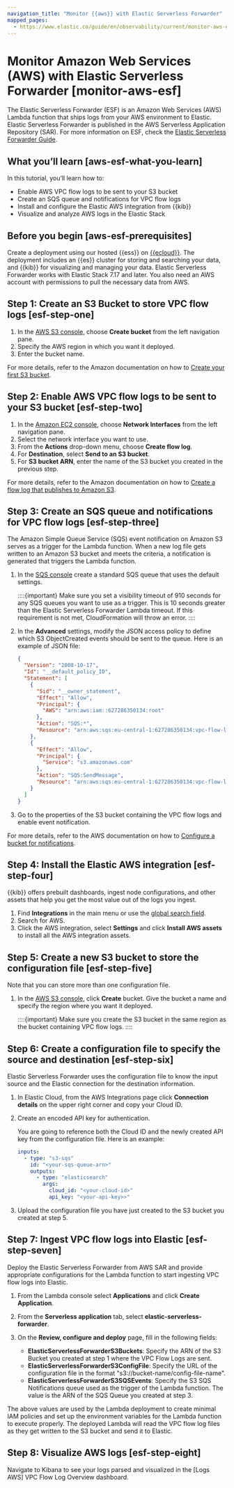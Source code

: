 ```yaml
---
navigation_title: "Monitor {{aws}} with Elastic Serverless Forwarder"
mapped_pages:
  - https://www.elastic.co/guide/en/observability/current/monitor-aws-esf.html
---
```




# Monitor Amazon Web Services (AWS) with Elastic Serverless Forwarder [monitor-aws-esf]


The Elastic Serverless Forwarder (ESF) is an Amazon Web Services (AWS) Lambda function that ships logs from your AWS environment to Elastic. Elastic Serverless Forwarder is published in the AWS Serverless Application Repository (SAR). For more information on ESF, check the [Elastic Serverless Forwarder Guide](https://www.elastic.co/guide/en/esf/current/aws-elastic-serverless-forwarder.html).


## What you’ll learn [aws-esf-what-you-learn]

In this tutorial, you’ll learn how to:

* Enable AWS VPC flow logs to be sent to your S3 bucket
* Create an SQS queue and notifications for VPC flow logs
* Install and configure the Elastic AWS integration from {{kib}}
* Visualize and analyze AWS logs in the Elastic Stack


## Before you begin [aws-esf-prerequisites]

Create a deployment using our hosted {{ess}} on [{{ecloud}}](https://cloud.elastic.co/registration?page=docs&placement=docs-body). The deployment includes an {{es}} cluster for storing and searching your data, and {{kib}} for visualizing and managing your data. Elastic Serverless Forwarder works with Elastic Stack 7.17 and later. You also need an AWS account with permissions to pull the necessary data from AWS.


## Step 1: Create an S3 Bucket to store VPC flow logs [esf-step-one]

1. In the [AWS S3 console](https://s3.console.aws.amazon.com/s3), choose **Create bucket** from the left navigation pane.
2. Specify the AWS region in which you want it deployed.
3. Enter the bucket name.

For more details, refer to the Amazon documentation on how to [Create your first S3 bucket](https://docs.aws.amazon.com/AmazonS3/latest/userguide/creating-bucket.md).


## Step 2: Enable AWS VPC flow logs to be sent to your S3 bucket [esf-step-two]

1. In the [Amazon EC2 console](https://console.aws.amazon.com/ec2/), choose **Network Interfaces** from the left navigation pane.
2. Select the network interface you want to use.
3. From the **Actions** drop-down menu, choose **Create flow log**.
4. For **Destination**, select **Send to an S3 bucket**.
5. For **S3 bucket ARN**, enter the name of the S3 bucket you created in the previous step.

For more details, refer to the Amazon documentation on how to [Create a flow log that publishes to Amazon S3](https://docs.aws.amazon.com/vpc/latest/userguide/flow-logs-s3.md).


## Step 3: Create an SQS queue and notifications for VPC flow logs [esf-step-three]

The Amazon Simple Queue Service (SQS) event notification on Amazon S3 serves as a trigger for the Lambda function. When a new log file gets written to an Amazon S3 bucket and meets the criteria, a notification is generated that triggers the Lambda function.

1. In the [SQS console](https://console.aws.amazon.com/sqs/) create a standard SQS queue that uses the default settings.

    ::::{important}
    Make sure you set a visibility timeout of 910 seconds for any SQS queues you want to use as a trigger. This is 10 seconds greater than the Elastic Serverless Forwarder Lambda timeout. If this requirement is not met, CloudFormation will throw an error.
    ::::

2. In the **Advanced** settings, modify the JSON access policy to define which S3 ObjectCreated events should be sent to the queue. Here is an example of JSON file:

    ```json
    {
      "Version": "2008-10-17",
      "Id": "__default_policy_ID",
      "Statement": [
        {
          "Sid": "__owner_statement",
          "Effect": "Allow",
          "Principal": {
            "AWS": "arn:aws:iam::627286350134:root"
          },
          "Action": "SQS:*",
          "Resource": "arn:aws:sqs:eu-central-1:627286350134:vpc-flow-logs-docs-queue"
        },
        {
          "Effect": "Allow",
          "Principal": {
            "Service": "s3.amazonaws.com"
          },
          "Action": "SQS:SendMessage",
          "Resource": "arn:aws:sqs:eu-central-1:627286350134:vpc-flow-logs-docs-queue"
        }
      ]
    }
    ```

3. Go to the properties of the S3 bucket containing the VPC flow logs and enable event notification.

For more details, refer to the AWS documentation on how to [Configure a bucket for notifications](https://docs.aws.amazon.com/AmazonS3/latest/userguide/ways-to-add-notification-config-to-bucket.md).


## Step 4: Install the Elastic AWS integration [esf-step-four]

{{kib}} offers prebuilt dashboards, ingest node configurations, and other assets that help you get the most value out of the logs you ingest.

1. Find **Integrations** in the main menu or use the [global search field](/explore-analyze/find-and-organize/find-apps-and-objects.md).
2. Search for AWS.
3. Click the AWS integration, select **Settings** and click **Install AWS assets** to install all the AWS integration assets.


## Step 5: Create a new S3 bucket to store the configuration file [esf-step-five]

Note that you can store more than one configuration file.

1. In the [AWS S3 console](https://s3.console.aws.amazon.com/s3), click **Create** bucket. Give the bucket a name and specify the region where you want it deployed.

    ::::{important}
    Make sure you create the S3 bucket in the same region as the bucket containing VPC flow logs.
    ::::



## Step 6: Create a configuration file to specify the source and destination [esf-step-six]

Elastic Serverless Forwarder uses the configuration file to know the input source and the Elastic connection for the destination information.

1. In Elastic Cloud, from the AWS Integrations page click **Connection details** on the upper right corner and copy your Cloud ID.
2. Create an encoded API key for authentication.

    You are going to reference both the Cloud ID and the newly created API key from the configuration file. Here is an example:

    ```yaml
    inputs:
      - type: "s3-sqs"
        id: "<your-sqs-queue-arn>"
        outputs:
          - type: "elasticsearch"
            args:
              cloud_id: "<your-cloud-id>"
              api_key: "<your-api-key>>"
    ```

3. Upload the configuration file you have just created to the S3 bucket you created at step 5.


## Step 7: Ingest VPC flow logs into Elastic [esf-step-seven]

Deploy the Elastic Serverless Forwarder from AWS SAR and provide appropriate configurations for the Lambda function to start ingesting VPC flow logs into Elastic.

1. From the Lambda console select **Applications** and click **Create Application**.
2. From the **Serverless application** tab, select **elastic-serverless-forwarder**.
3. On the **Review, configure and deploy** page, fill in the following fields:

    * **ElasticServerlessForwarderS3Buckets**: Specify the ARN of the S3 Bucket you created at step 1 where the VPC Flow Logs are sent.
    * **ElasticServerlessForwarderS3ConfigFile**: Specify the URL of the configuration file in the format "s3://bucket-name/config-file-name".
    * **ElasticServerlessForwarderS3SQSEvents**: Specify the S3 SQS Notifications queue used as the trigger of the Lambda function. The value is the ARN of the SQS Queue you created at step 3.


The above values are used by the Lambda deployment to create minimal IAM policies and set up the environment variables for the Lambda function to execute properly. The deployed Lambda will read the VPC flow log files as they get written to the S3 bucket and send it to Elastic.


## Step 8: Visualize AWS logs [esf-step-eight]

Navigate to Kibana to see your logs parsed and visualized in the [Logs AWS] VPC Flow Log Overview dashboard.
